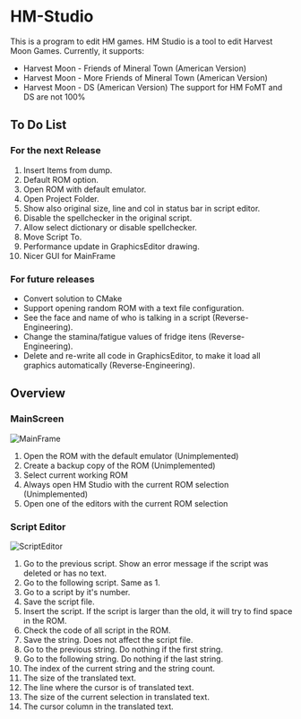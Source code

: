 # HM-Studio
This is a program to edit HM games.
HM Studio is a tool to edit Harvest Moon Games. Currently, it supports:
* Harvest Moon - Friends of Mineral Town (American Version)
* Harvest Moon - More Friends of Mineral Town (American Version)
* Harvest Moon -  DS (American Version)
The support for HM FoMT and DS are not 100%

## To Do List

### For the next Release

1. Insert Items from dump.
1. Default ROM option.
1. Open ROM with default emulator.
1. Open Project Folder.
1. Show also original size, line and col in status bar in script editor.
1. Disable the spellchecker in the original script.
1. Allow select dictionary or disable spellchecker.
1. Move Script To.
1. Performance update in GraphicsEditor drawing.
1. Nicer GUI for MainFrame

### For future releases

* Convert solution to CMake
* Support opening random ROM with a text file configuration.
* See the face and name of who is talking in a script (Reverse-Engineering).
* Change the stamina/fatigue values of fridge itens (Reverse-Engineering).
* Delete and re-write all code in GraphicsEditor, to make it load all graphics automatically (Reverse-Engineering).

## Overview

### MainScreen

![MainFrame](https://i.imgur.com/BlAWLmd.png)

1. Open the ROM with the default emulator (Unimplemented)
1. Create a backup copy of the ROM (Unimplemented)
1. Select current working ROM
1. Always open HM Studio with the current ROM selection (Unimplemented)
1. Open one of the editors with the current ROM selection

### Script Editor

![ScriptEditor](https://i.imgur.com/CdJ9Rr1.png)

1. Go to the previous script. Show an error message if the script was deleted or has no text.
1. Go to the following script. Same as 1.
1. Go to a script by it's number.
1. Save the script file.
1. Insert the script. If the script is larger than the old, it will try to find space in the ROM.
1. Check the code of all script in the ROM.
1. Save the string. Does not affect the script file.
1. Go to the previous string. Do nothing if the first string.
1. Go to the following string. Do nothing if the last string.
1. The index of the current string and the string count.
1. The size of the translated text.
1. The line where the cursor is of translated text.
1. The size of the current selection in translated text.
1. The cursor column in the translated text.
